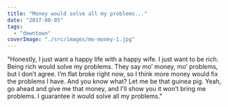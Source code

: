 ```yaml
---
title: "Money would solve all my problems..."
date: "2017-08-05"
tags: 
  - "downtown"
coverImage: "./src/images/mo-money-1.jpg"
---
```


"Honestly, I just want a happy life with a happy wife. I just want to be rich. Being rich would solve my problems. They say mo’ money, mo’ problems, but I don’t agree. I’m flat broke right now, so I think more money would fix the problems I have. And you know what? Let me be that guinea pig. Yeah, go ahead and give me that money, and I'll show you it won’t bring me problems. I guarantee it would solve all my problems."
